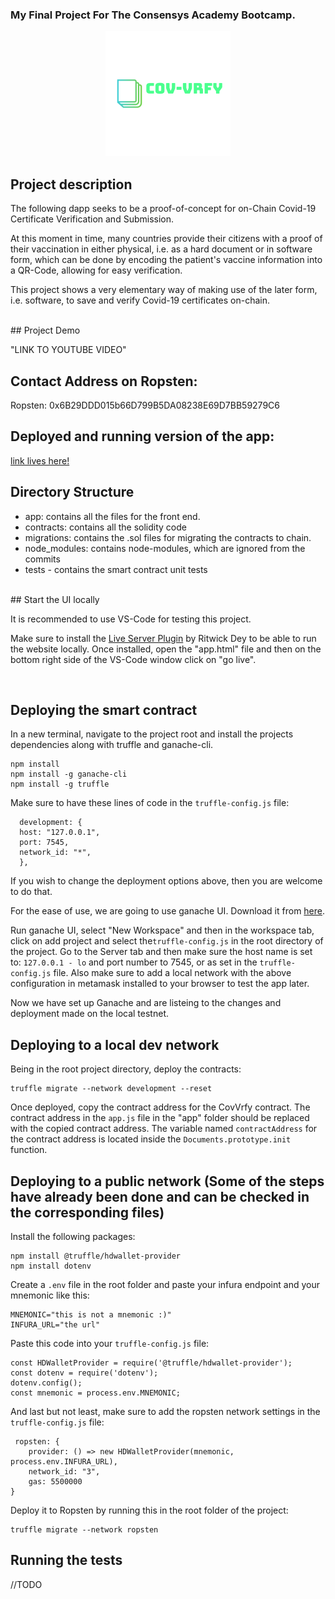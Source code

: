 ### My Final Project For The Consensys Academy Bootcamp.



<!-- <p align="center">
![LOGO](/app/assets/covlogo.png)
</p> -->

<p align="center">
  <img  src="/app/assets/covlogo.png">
</p>


## Project description

The following dapp seeks to be a proof-of-concept for on-Chain Covid-19 Certificate Verification and Submission.

At this moment in time, many countries provide their citizens with a proof of their vaccination in either physical, i.e. as a hard document or in software form, which can be done by encoding the patient's vaccine information into a QR-Code, allowing for easy verification. 

This project shows a very elementary way of making use of the later form, i.e. software, to save and verify Covid-19 certificates on-chain.

<br>
## Project Demo

"LINK TO YOUTUBE VIDEO"
<br>
## Contact Address on Ropsten:

Ropsten: 0x6B29DDD015b66D799B5DA08238E69D7BB59279C6
<br>
## Deployed and running version of the app:

[link lives here!](https://yousafe007.github.io/blockchain-developer-bootcamp-final-project/app/app.html)

## Directory Structure


- app: contains all the files for the front end.
- contracts: contains all the solidity code
- migrations: contains the .sol files for migrating the contracts to chain.
- node_modules: contains node-modules, which are ignored from the commits
- tests - contains the smart contract unit tests 



<br>
## Start the UI locally

It is recommended to use VS-Code for testing this project.

Make sure to install the [Live Server Plugin](https://marketplace.visualstudio.com/items?itemName=ritwickdey.LiveServer) by Ritwick Dey to be able to run the website locally. Once installed, open the "app.html" file and then on the bottom right side of the VS-Code window click on "go live".

<br>

## Deploying the smart contract

In a new terminal, navigate to the project root and install the projects dependencies along with truffle and ganache-cli.

```
npm install
npm install -g ganache-cli
npm install -g truffle
```

Make sure to have these lines of code in the `truffle-config.js` file:
```
  development: {
  host: "127.0.0.1",
  port: 7545,
  network_id: "*",
  },
```
If you wish to change the deployment options above, then you are welcome to do that.

For the ease of use, we are going to use ganache UI. Download it from [here](https://www.trufflesuite.com/ganache).

Run ganache UI, select "New Workspace" and then in the workspace tab, click on add project and select the`truffle-config.js` in the root directory of the project. Go to the Server tab and then make sure the host name is set to: `127.0.0.1 - lo` and port number to 7545, or as set in the `truffle-config.js` file. Also make sure to add a local network with the above configuration in metamask installed to your browser to test the app later.

Now we have set up Ganache and are listeing to the changes and deployment made on the local testnet.


## Deploying to a local dev network

Being in the root project directory, deploy the contracts:

```
truffle migrate --network development --reset
```
Once deployed, copy the contract address for the CovVrfy contract. The contract address in the `app.js` file in the "app" folder should be replaced with the copied contract address. The variable named `contractAddress` for the contract address is located inside the `Documents.prototype.init` function.


## Deploying to a public network (Some of the steps have already been done and can be checked in the corresponding files)

Install the following packages:
```
npm install @truffle/hdwallet-provider
npm install dotenv
```

Create a `.env` file in the root folder and paste your infura endpoint and your mnemonic like this:

```
MNEMONIC="this is not a mnemonic :)"
INFURA_URL="the url"
```



Paste this code into your `truffle-config.js` file:
```
const HDWalletProvider = require('@truffle/hdwallet-provider');
const dotenv = require('dotenv');
dotenv.config();
const mnemonic = process.env.MNEMONIC;
```

And last but not least, make sure to add the ropsten network settings in the `truffle-config.js` file:

```
 ropsten: {
    provider: () => new HDWalletProvider(mnemonic, process.env.INFURA_URL),
    network_id: "3",
    gas: 5500000
}

```

Deploy it to Ropsten by running this in the root folder of the project:

```
truffle migrate --network ropsten   
```
## Running the tests

//TODO
